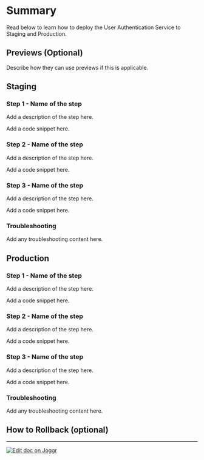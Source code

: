 <!--@@joggrdoc@@-->
<!-- @joggr:version(v2):end -->
<!-- @joggr:warning:start -->
<!-- 
  _   _   _    __        __     _      ____    _   _   ___   _   _    ____     _   _   _ 
 | | | | | |   \ \      / /    / \    |  _ \  | \ | | |_ _| | \ | |  / ___|   | | | | | |
 | | | | | |    \ \ /\ / /    / _ \   | |_) | |  \| |  | |  |  \| | | |  _    | | | | | |
 |_| |_| |_|     \ V  V /    / ___ \  |  _ <  | |\  |  | |  | |\  | | |_| |   |_| |_| |_|
 (_) (_) (_)      \_/\_/    /_/   \_\ |_| \_\ |_| \_| |___| |_| \_|  \____|   (_) (_) (_)
                                                              
This document is managed by Joggr. Editing this document could break Joggr's core features, i.e. our 
ability to auto-maintain this document. Please use the Joggr editor to edit this document 
(link at bottom of the page).
-->
<!-- @joggr:warning:end -->
# Summary

Read below to learn how to deploy the User Authentication Service to Staging and Production.

## Previews (Optional)

Describe how they can use previews if this is applicable.

## Staging

### Step 1 - Name of the step

Add a description of the step here.

Add a code snippet here.

### Step 2 - Name of the step

Add a description of the step here.

Add a code snippet here.

### Step 3 - Name of the step

Add a description of the step here.

Add a code snippet here.

### Troubleshooting

Add any troubleshooting content here.

## Production

### Step 1 - Name of the step

Add a description of the step here.

Add a code snippet here.

### Step 2 - Name of the step

Add a description of the step here.

Add a code snippet here.

### Step 3 - Name of the step

Add a description of the step here.

Add a code snippet here.

### Troubleshooting

Add any troubleshooting content here.

## How to Rollback (optional)

<!-- @joggr:editLink(7d67107f-7a86-4af3-8320-472fc3bcff22):start -->
---
<a href="https://app.joggr.io/app/documents/7d67107f-7a86-4af3-8320-472fc3bcff22/edit">
  <img src="https://cdn.joggr.io/assets/static/badges/joggr-document-edit.svg?did=7d67107f-7a86-4af3-8320-472fc3bcff22" alt="Edit doc on Joggr" />
</a>
<!-- @joggr:editLink(7d67107f-7a86-4af3-8320-472fc3bcff22):end -->
